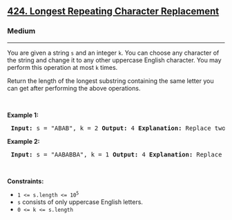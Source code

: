 <h2><a href="https://leetcode.com/problems/longest-repeating-character-replacement/">424. Longest Repeating Character Replacement</a></h2> <h3>Medium</h3> <hr> <p>You are given a string <code>s</code> and an integer <code>k</code>. You can choose any character of the string and change it to any other uppercase English character. You may perform this operation at most <code>k</code> times.</p>

<p>Return the length of the longest substring containing the same letter you can get after performing the above operations.</p>

<p>&nbsp;</p> <p><strong class="example">Example 1:</strong></p> <pre> <strong>Input:</strong> s = "ABAB", k = 2 <strong>Output:</strong> 4 <strong>Explanation:</strong> Replace two 'A's with 'B's to form "BBBB". </pre>

<p><strong class="example">Example 2:</strong></p> <pre> <strong>Input:</strong> s = "AABABBA", k = 1 <strong>Output:</strong> 4 <strong>Explanation:</strong> Replace one 'A' to form "AABBBBA", longest repeating substring is "BBBB". </pre>

<p>&nbsp;</p> <p><strong>Constraints:</strong></p> <ul> <li><code>1 &lt;= s.length &lt;= 10<sup>5</sup></code></li> <li><code>s</code> consists of only uppercase English letters.</li> <li><code>0 &lt;= k &lt;= s.length</code></li> </ul>